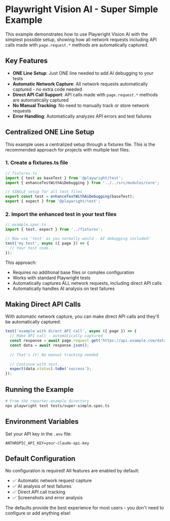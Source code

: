 # Playwright Vision AI - Super Simple Example

This example demonstrates how to use Playwright Vision AI with the simplest possible setup, showing how all network requests including API calls made with `page.request.*` methods are automatically captured.

## Key Features

- **ONE Line Setup**: Just ONE line needed to add AI debugging to your tests
- **Automatic Network Capture**: All network requests automatically captured - no extra code needed
- **Direct API Call Support**: API calls made with `page.request.*` methods are automatically captured
- **No Manual Tracking**: No need to manually track or store network requests
- **Error Handling**: Automatically analyzes API errors and test failures

## Centralized ONE Line Setup

This example uses a centralized setup through a fixtures file. This is the recommended approach for projects with multiple test files.

### 1. Create a fixtures.ts file

```typescript
// fixtures.ts
import { test as baseTest } from '@playwright/test';
import { enhanceTestWithAiDebugging } from '../../src/modules/core';

// SINGLE setup for all test files
export const test = enhanceTestWithAiDebugging(baseTest);
export { expect } from '@playwright/test';
```

### 2. Import the enhanced test in your test files

```typescript
// example.spec.ts
import { test, expect } from '../fixtures';

// Now use 'test' as you normally would - AI debugging included!
test('my test', async ({ page }) => {
  // Your test code...
});
```

This approach:
- Requires no additional base files or complex configuration
- Works with standard Playwright tests
- Automatically captures ALL network requests, including direct API calls
- Automatically handles AI analysis on test failures

## Making Direct API Calls

With automatic network capture, you can make direct API calls and they'll be automatically captured:

```typescript
test('example with direct API call', async ({ page }) => {
  // Make API call - automatically captured
  const response = await page.request.get('https://api.example.com/data');
  const data = await response.json();
  
  // That's it! No manual tracking needed
  
  // Continue with test...
  expect(data.status).toBe('success');
});
```

## Running the Example

```bash
# From the reporter-example directory
npx playwright test tests/super-simple.spec.ts
```

## Environment Variables

Set your API key in the `.env` file:

```
ANTHROPIC_API_KEY=your-claude-api-key
```

## Default Configuration

No configuration is required! All features are enabled by default:

- ✅ Automatic network request capture
- ✅ AI analysis of test failures
- ✅ Direct API call tracking
- ✅ Screenshots and error analysis

The defaults provide the best experience for most users - you don't need to configure or add anything else!